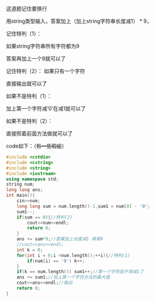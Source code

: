 这道题记住要换行

用string类型输入，答案加上（加上string字符串长度减1） * 9，

记住特判（1）：
 
 如果string字符串所有字符都为9

答案再加上一个9就可以了

记住特判（2）：
 如果只有一个字符
 
 直接输出就可以了
 
如果不是特判（1）：

加上第一个字符减‘0’在减1就可以了

如果不是特判（2）：

直接照着前面方法做就可以了

code如下：（~~有一些瑕疵~~）

```cpp
#include <cstdio>
#include <cstring>
#include <string>
#include <iostream>
using namespace std;
string num;
long long ans;
int main(){
    cin>>num;
    long long sum = num.length()-1,sum1 = num[0] - '0';
    sum1--;
    if(sum == 0){//特判(2) 
    	cout<<num<<endl;
    	return 0;
    }
    ans += sum*9;//答案加上长度减1 再乘9 
    //cout<<ans<<endl;
    int k = 0;
    for(int i = 0;i <num.length();++i){//特判(1) 
    	if(num[i] == '9') k++;
    }
    if(k == num.length()) sum1++;//第一个字符就不用减1了 
    ans += sum1;//加上第一个字符合法的最大值 
    cout<<ans<<endl;//输出 
    return 0;
}
```
